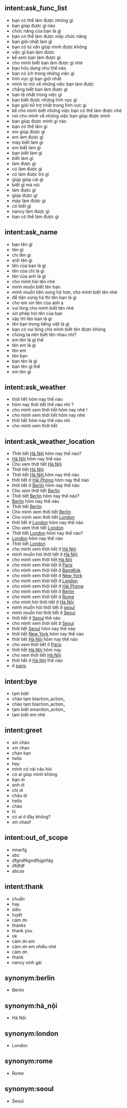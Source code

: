 ## intent:ask_func_list
- bạn có thể làm được những gì
- bạn giúp được gì nào
- chức năng của bạn là gì
- bạn có thể làm được mấy chức năng
- bạn giỏi nhất làm gì
- bạn có tư vấn giúp mình được không
- việc gì bạn làm được
- kể xem bạn làm được gì
- cho mình biết bạn làm được gì nhé
- bạn hữu dụng như thế nào
- bạn có ích trong những việc gì
- lĩnh vực gì bạn giỏi nhất
- mình tò mò về những việc bạn làm được
- chẳng biết bạn làm được gì
- bạn tệ nhất trong việc gì
- bạn biết được những lĩnh vực gì
- bạn giỏi hỗ trợ nhất trong lĩnh vực gì
- kể cho mình biết những việc bạn có thể làm được nhé
- nói cho mình về những việc bạn giúp được mình
- bạn giúp được mình gì nào
- bạn có thể làm gì
- em giúp được gì
- em làm được gì
- mày biết làm gì
- em biết làm gì
- bạn biết làm gì
- biết làm gì
- làm được gì
- có làm được gì
- có làm được trò gì
- giúp giúp cái gì
- biết gì mà nói
- làm được gì
- giúp được gì
- mày làm được gì
- có biết gì
- nancy làm được gì
- bạn có thể làm được gì

## intent:ask_name
- bạn tên gì
- tên gì
- chị tên gì
- anh tên gì
- tên của bạn là gì
- tên của chị là gì
- tên của anh là gì
- cho mình hỏi tên nhé
- mình muốn biết tên bạn
- mình muốn tiện xưng hộ hơn, cho mình biết tên nhé
- để tiện xưng hộ thì tên bạn là gì
- cho em xin tên của anh ạ
- vui lòng cho mình biết tên nhé
- xin phép hỏi tên của bạn
- vậy thì tên bạn là gì
- tên bạn trong tiếng việt là gì
- bạn có vui lòng cho mình biết tên được không
- chúng ta nên biết tên nhau nhỉ?
- em tên là gì thế
- tên em là gì
- tên em
- tên bạn
- bạn tên là gì
- bạn tên gì thế
- em tên gì

## intent:ask_weather
- thời tiết hôm nay thế nào
- hôm nay thời tiết thế nào nhỉ ?
- cho mình xem thời tiết hôm nay nhé !
- cho mình xem thời tiết hôm nay nhé
- thời tiết hôm nay thế nào nhỉ
- cho mình xem thời tiết

## intent:ask_weather_location
- Thời tiết [Hà Nội](location) hôm nay thế nào?
- [Hà Nội](location) hôm nay thế nào
- Cho xem thời tiết [Hà Nội](location)
- Thời tiết [Hà Nội](location)
- Thời tiết [Hà Nội ](location) hôm nay thế nào
- thời tiết ở [Hải Phòng](location) hôm nay thế nào
- thời tiết ở [Berlin](location) hôm nay thế nào
- Cho xem thời tiết [Berlin](location)
- Thời tiết [Berlin](location) hôm nay thế nào?
- [Berlin](location) hôm nay thế nào
- Thời tiết [Berlin](location)
- Cho mình xem thời tiết [Berlin](location)
- Cho mình xem thời tiết [London](location)
- thời tiết ở [London](location) hôm nay thế nào
- Cho xem thời tiết [London](location)
- Thời tiết [London](location) hôm nay thế nào?
- [London](location) hôm nay thế nào
- Thời tiết [London](location)
- cho mình xem thời tiết ở [Hà Nội](location)
- mình muốn hỏi thời tiết ở [Hà Nội](location:hà_nội)
- cho mình xem thời tiết [Hà Nội](location:hà_nội)
- cho mình xem thời tiết ở [Paris](location)
- cho mình xem thời tiết ở [BangKok](location)
- cho mình xem thời tiết ở [New York](location)
- cho mình xem thời tiết ở [London](location:london)
- cho mình xem thời tiết ở [Hải Phòng](location)
- cho mình xem thời tiết ở [Berlin](location:berlin)
- cho mình xem thời tiết ở [Rome](location:rome)
- cho mình hỏi thời tiết ở [Hà Nội](location:hà_nội)
- mình muốn hỏi thời tiết ở [seoul](location)
- mình muốn hỏi thời tiết ở [Seoul](location:seoul)
- thời tiết ở [Seoul](location) thế nào
- cho mình xem thời tiết ở [Seoul](location:seoul)
- thời tiết [Seoul](location:seoul) hôm nay thế nào
- thời tiết [New York](location) hôm nay thế nào
- thời tiết [Hà Nội](location:hà_nội) hôm nay thế nào
- cho xem thời tiết ở [Paris](location:paris)
- thời tiết [Hà Nội](location:hà_nội) hôm nay
- cho xem thời tiết [Hà Nội](location:hà_nội)
- thời tiết ở [Hà Nội](location:hà_nội) thế nào
- ở [paris](location)

## intent:bye
- tạm biệt
- chào tạm biaction_action_
- chào tạm biaction_action_
- tạm biệt emaction_action_
- tạm biệt em nhé

## intent:greet
- xin chào
- xin chao
- chào bạn
- hello
- hey
- mình có vài câu hỏi
- có ai giúp mình không
- bạn ơi
- anh ơi
- chị ơi
- cháu ơi
- hello
- chào
- hi
- có ai ở đây không?
- xin chaof

## intent:out_of_scope
- mnarfg
- abc
- dfgndfkgndfkjgnfdg
- dfdfdf
- abcas

## intent:thank
- chuẩn
- hay
- siêu
- tuyệt
- cám ơn
- thanks
- thank you
- ok
- cảm ơn em
- cảm ơn em nhiều nhé
- cảm ơn
- thank
- nancy xinh gái

## synonym:berlin
- Berlin

## synonym:hà_nội
- Hà Nội

## synonym:london
- London

## synonym:rome
- Rome

## synonym:seoul
- Seoul
